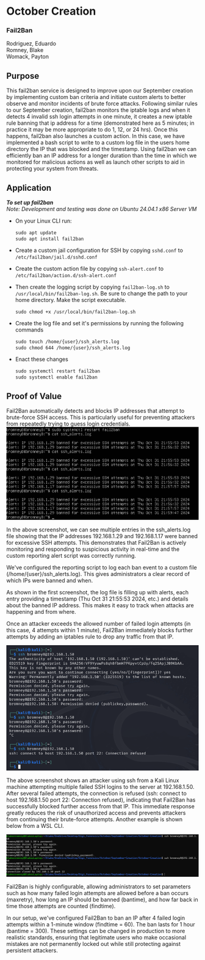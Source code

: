 # October Creation
### Fail2Ban
Rodriguez, Eduardo  
Romney, Blake  
Womack, Payton

## Purpose
This fail2ban service is designed to improve upon our September creation by implementing custom ban criteria and initiate custom alerts to better observe and monitor incidents of brute force attacks. Following similar rules to our September creation, fail2ban monitors the iptable logs and when it detects 4 invalid ssh login attempts in one minute, it creates a new iptable rule banning that ip address for a time (demonstrated here as 5 minutes; in practice it may be more appropriate to do 1, 12, or 24 hrs). Once this happens, fail2ban also launches a custom action. In this case, we have implemented a bash script to write to a custom log file in the users home directory the IP that was blocked and the timestamp. Using fail2ban we can efficiently ban an IP address for a longer duration than the time in which we monitored for malicious actions as well as launch other scripts to aid in protecting your system from threats.

## Application
***To set up fail2ban***  
_Note: Development and testing was done on Ubuntu 24.04.1 x86 Server VM_ 

- On your Linux CLI run:

      sudo apt update
      sudo apt install fail2ban
- Create a custom jail configuration for SSH by copying ```sshd.conf``` to ```/etc/fail2ban/jail.d/sshd.conf```
- Create the custom action file by copying ```ssh-alert.conf``` to ```/etc/fail2ban/action.d/ssh-alert.conf```
- Then create the logging script by copying ```fail2ban-log.sh``` to ```/usr/local/bin/fail2ban-log.sh```. Be sure to change the path to your home directory. Make the script executable.

      sudo chmod +x /usr/local/bin/fail2ban-log.sh
- Create the log file and set it's permissions by running the following commands

      sudo touch /home/{user}/ssh_alerts.log
      sudo chmod 644 /home/{user}/ssh_alerts.log

- Enact these changes
        
      sudo systemctl restart fail2ban
      sudo systemctl enable fail2ban



## Proof of Value  
Fail2Ban automatically detects and blocks IP addresses that attempt to brute-force SSH access. This is particularly useful for preventing attackers from repeatedly trying to guess login credentials.  
![](./ubuntu.png)

In the above screenshot, we can see multiple entries in the ssh_alerts.log file showing that the IP addresses 192.168.1.29 and 192.168.1.17 were banned for excessive SSH attempts. This demonstrates that Fail2Ban is actively monitoring and responding to suspicious activity in real-time and the custom reporting alert script was correctly running.

We've configured the reporting script to log each ban event to a custom file (/home/{user}/ssh_alerts.log). This gives administrators a clear record of which IPs were banned and when.

As shown in the first screenshot, the log file is filling up with alerts, each entry providing a timestamp (Thu Oct 31 21:55:53 2024, etc.) and details about the banned IP address. This makes it easy to track when attacks are happening and from where.

Once an attacker exceeds the allowed number of failed login attempts (in this case, 4 attempts within 1 minute), Fail2Ban immediately blocks further attempts by adding an iptables rule to drop any traffic from that IP.

![](./kali.png)

The above screenshot shows an attacker using ssh from a Kali Linux machine attempting multiple failed SSH logins to the server at 192.168.1.50. After several failed attempts, the connection is refused (ssh: connect to host 192.168.1.50 port 22: Connection refused), indicating that Fail2Ban has successfully blocked further access from that IP.
This immediate response greatly reduces the risk of unauthorized access and prevents attackers from continuing their brute-force attempts. Another example is shown below from a WSL CLI.

![](./wsl.png)


Fail2Ban is highly configurable, allowing administrators to set parameters such as how many failed login attempts are allowed before a ban occurs (maxretry), how long an IP should be banned (bantime), and how far back in time those attempts are counted (findtime).

In our setup, we've configured Fail2Ban to ban an IP after 4 failed login attempts within a 1-minute window (findtime = 60). The ban lasts for 1 hour (bantime = 300). These settings can be changed in production to more realistic standards, ensuring that legitimate users who make occasional mistakes are not permanently locked out while still protecting against persistent attackers.